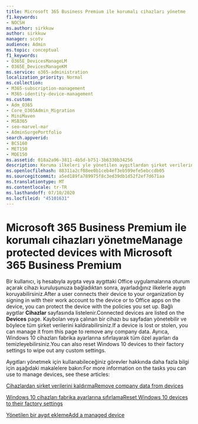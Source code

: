 ```yaml
---
title: Microsoft 365 Business Premium ile korumalı cihazları yönetme
f1.keywords:
- NOCSH
ms.author: sirkkuw
author: sirkkuw
manager: scotv
audience: Admin
ms.topic: conceptual
f1_keywords:
- O365E_DevicesManageLM
- O365E_DevicesManageKM
ms.service: o365-administration
localization_priority: Normal
ms.collection:
- M365-subscription-management
- M365-identity-device-management
ms.custom:
- Adm_O365
- Core_O365Admin_Migration
- MiniMaven
- MSB365
- seo-marvel-mar
- AdminSurgePortfolio
search.appverid:
- BCS160
- MET150
- MOE150
ms.assetid: 018a2a96-3811-4b5d-b751-3b6330b34256
description: Koruma ilkeleri yle yönetilen aygıtlardan şirket verilerini kaldırmayı ve Windows 10 aygıtlarını fabrika ayarlarına sıfırlamayı öğrenin.
ms.openlocfilehash: 88311a2cf08ee0b1ceb4ef3eb599efe5ebccdb05
ms.sourcegitcommit: a5ed189fa789975f8c3ed39db1d52f2ef7d671aa
ms.translationtype: MT
ms.contentlocale: tr-TR
ms.lasthandoff: 07/10/2020
ms.locfileid: "45101631"
---
```

# <a name="manage-protected-devices-with-microsoft-365-business-premium"></a><span data-ttu-id="80c0a-103">Microsoft 365 Business Premium ile korumalı cihazları yönetme</span><span class="sxs-lookup"><span data-stu-id="80c0a-103">Manage protected devices with Microsoft 365 Business Premium</span></span>

<span data-ttu-id="80c0a-104">Bir kullanıcı, iş hesabıyla aygıta veya aygıttaki Office uygulamalarına oturum açarak cihazı kuruluşunuza bağladıktan sonra, ayarladığınız ilkelerle aygıtı koruyabilirsiniz.</span><span class="sxs-lookup"><span data-stu-id="80c0a-104">After a user connects their device to your organization by signing in with their work account to the device or to Office apps on the device, you can protect the device with the policies you set up.</span></span> <span data-ttu-id="80c0a-105">Bağlı aygıtlar **Cihazlar** sayfasında listelenir.</span><span class="sxs-lookup"><span data-stu-id="80c0a-105">Connected devices are listed on the **Devices** page.</span></span> <span data-ttu-id="80c0a-106">Kaybolan veya çalınan bir cihazı bu sayfadan yönetebilir ve böylece tüm şirket verilerini kaldırabilirsiniz.</span><span class="sxs-lookup"><span data-stu-id="80c0a-106">If a device is lost or stolen, you can manage it from this page to remove any company data.</span></span> <span data-ttu-id="80c0a-107">Ayrıca, Windows 10 cihazları fabrika ayarlarına sıfırlayarak tüm özel ayarları da temizleyebilirsiniz.</span><span class="sxs-lookup"><span data-stu-id="80c0a-107">You can also reset Windows 10 devices to their factory settings to wipe out any custom settings.</span></span> 

<span data-ttu-id="80c0a-108">Aygıtları yönetmek için kullanabileceğiniz görevler hakkında daha fazla bilgi için aşağıdaki makalelere bakın:</span><span class="sxs-lookup"><span data-stu-id="80c0a-108">For more information on the tasks you can use to manage devices, see these articles:</span></span> 
  
[<span data-ttu-id="80c0a-109">Cihazlardan şirket verilerini kaldırma</span><span class="sxs-lookup"><span data-stu-id="80c0a-109">Remove company data from devices</span></span>](remove-company-data.md)
  
[<span data-ttu-id="80c0a-110">Windows 10 cihazları fabrika ayarlarına sıfırlama</span><span class="sxs-lookup"><span data-stu-id="80c0a-110">Reset Windows 10 devices to their factory settings</span></span>](reset-devices-to-factory-settings.md)

[<span data-ttu-id="80c0a-111">Yönetilen bir aygıt ekleme</span><span class="sxs-lookup"><span data-stu-id="80c0a-111">Add a managed device</span></span>](https://docs.microsoft.com/microsoft-365/business/app-protection-settings-for-android-and-ios)
  

